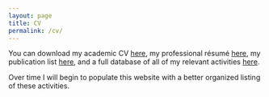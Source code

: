 ```yaml
---
layout: page
title: CV
permalink: /cv/
---
```


You can download my academic CV [here](http://brimacki.github.io/CV.pdf), my professional résumé [here](), my publication list [here](), and a full database of all of my relevant activities [here]().

Over time I will begin to populate this website with a better organized listing of these activities.
